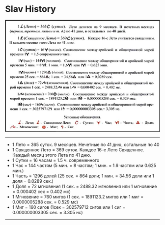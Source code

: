 # Slav History
![Slav hours](https://github.com/muromtsev/slav/blob/master/picture/Hours.JPG)
***
* 1 Лето = 365 суток. 9 месяцев. Нечетные по 41 дню, остальные по 40
* 1 Священное Лето = 369 суток. Каждое 16-е Лето Священное. Каждый месяц этого Лета по 41 дню.
* 1 Сутки = 16 часам = 1.5 ч. современного
* 1 Час = 144 частям (5 мин. = 8 частям; 1 мин. = 1.6 частям или 0.625 мин.)
* 1 Часть = 1296 долей (25 сек. = 864 доли; 1 мин. = 34.56 доли или 1 доля = 0.0289 сек.)
* 1 Доля = 72 мгновения (1 сек. = 2488.32 мгновения или 1 мгновение = 0.000402 сек = 0.402 мс)
* 1 Мгновение = 760 мигов (1 сек. = 1891123.2 мигов или 1 миг = 0.0000005288 сек. = 0.529 мс)
* 1 Миг = 160 сигов (1сек = 302579712 сигов или 1 сиг = 0.000000003305 сек. = 3.305 нс)
***
